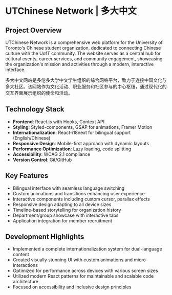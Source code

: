 # UTChinese Network | 多大中文

## Project Overview

UTChinese Network is a comprehensive web platform for the University of Toronto's Chinese student organization, dedicated to connecting Chinese culture with the UofT community. The website serves as a central hub for cultural events, career services, and community engagement, showcasing the organization's mission and activities through a modern, interactive interface.

多大中文网站是多伦多大学中文学生组织的综合网络平台，致力于连接中国文化与多大社区。该网站作为文化活动、职业服务和社区参与的中心枢纽，通过现代化的交互界面展示组织的使命和活动。

## Technology Stack

- **Frontend**: React.js with Hooks, Context API
- **Styling**: Styled-components, GSAP for animations, Framer Motion
- **Internationalization**: React-i18next for bilingual support (English/Chinese)
- **Responsive Design**: Mobile-first approach with dynamic layouts
- **Performance Optimization**: Lazy loading, code splitting
- **Accessibility**: WCAG 2.1 compliance
- **Version Control**: Git/GitHub

## Key Features

- Bilingual interface with seamless language switching
- Custom animations and transitions enhancing user experience
- Interactive components including custom cursor, parallax effects
- Responsive design adapting to all device sizes
- Timeline-based storytelling for organization history
- Department/group showcase with interactive tabs
- Application integration for member recruitment

## Development Highlights

- Implemented a complete internationalization system for dual-language content
- Created visually stunning UI with custom animations and micro-interactions
- Optimized for performance across devices with various screen sizes
- Utilized modern React patterns for maintainable and scalable code architecture
- Focused on accessibility and inclusive design principles